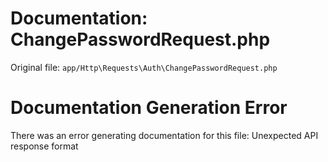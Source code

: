 # Documentation: ChangePasswordRequest.php

Original file: `app/Http\Requests\Auth\ChangePasswordRequest.php`

# Documentation Generation Error

There was an error generating documentation for this file: Unexpected API response format